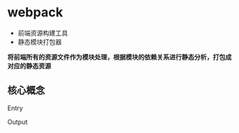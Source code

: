 # webpack

* 前端资源构建工具
* 静态模块打包器

**将前端所有的资源文件作为模块处理，根据模块的依赖关系进行静态分析，打包成对应的静态资源**



## 核心概念

Entry

Output



